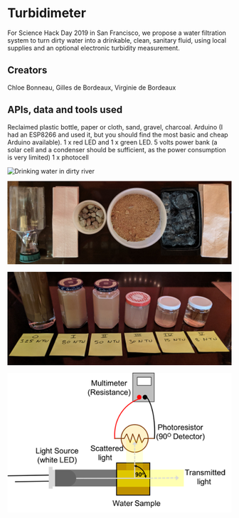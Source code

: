 # Turbidimeter
For Science Hack Day 2019 in San Francisco, we propose a water filtration system to turn dirty water into a drinkable, clean, sanitary fluid, using local supplies and an optional electronic turbidity measurement.

## Creators
Chloe Bonneau, Gilles de Bordeaux, Virginie de Bordeaux

## APIs, data and tools used
Reclaimed plastic bottle, paper or cloth, sand, gravel, charcoal.
Arduino (I had an ESP8266 and used it, but you should find the most basic and cheap Arduino available).
1 x red LED and 1 x green LED.
5 volts power bank (a solar cell and a condenser should be sufficient, as the power consumption is very limited)
1 x photocell

![Drinking water in dirty river](https://github.com/GillesdeB/Turbidimeter/blob/master/Kids%20drinking%20dirty%20river%20water.jpg)

![Material](https://github.com/GillesdeB/Turbidimeter/blob/master/Turbidimeter%20IMG.jpg)

![Filtartion steps](https://github.com/GillesdeB/Turbidimeter/blob/master/IMG_20191020_095920.jpg)

![Turbidity measurement](https://github.com/GillesdeB/Turbidimeter/blob/master/Turbidimeter.png)
